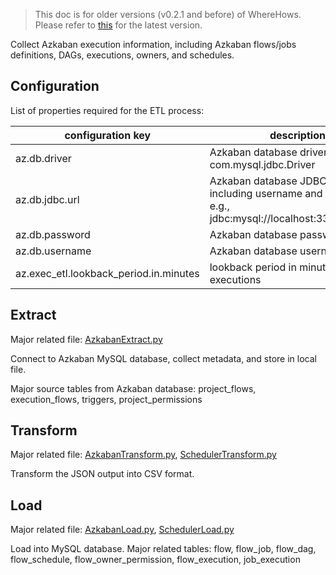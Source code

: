 > This doc is for older versions (v0.2.1 and before) of WhereHows. Please refer to [this](../wherehows-etl/README.md) for the latest version.

Collect Azkaban execution information, including Azkaban flows/jobs definitions, DAGs, executions, owners, and schedules.

## Configuration
List of properties required for the ETL process:

| configuration key | description   |
|---                |---            |
| az.db.driver      |Azkaban database driver, e.g., com.mysql.jdbc.Driver|
| az.db.jdbc.url    | Azkaban database JDBC URL (not including username and password), e.g., jdbc:mysql://localhost:3306/azkaban|
|az.db.password     | Azkaban database password|
|az.db.username     |Azkaban database username|
|az.exec_etl.lookback_period.in.minutes|lookback period in minutes for executions|


## Extract
Major related file: [AzkabanExtract.py](../wherehows-etl/src/main/resources/jython/AzkabanExtract.py)

Connect to Azkaban MySQL database, collect metadata, and store in local file.

Major source tables from Azkaban database: project_flows, execution_flows, triggers, project_permissions

## Transform
Major related file: [AzkabanTransform.py](../wherehows-etl/src/main/resources/jython/AzkabanTransform.py), [SchedulerTransform.py](../wherehows-etl/src/main/resources/jython/SchedulerTransform.py)

Transform the JSON output into CSV format.

## Load
Major related file: [AzkabanLoad.py](../wherehows-etl/src/main/resources/jython/AzkabanLoad.py), [SchedulerLoad.py](../wherehows-etl/src/main/resources/jython/SchedulerLoad.py)

Load into MySQL database.
Major related tables: flow, flow_job, flow_dag, flow_schedule, flow_owner_permission, flow_execution, job_execution
